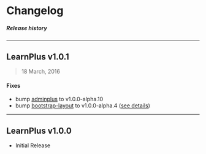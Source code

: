 # Changelog
##### Release history

---

## LearnPlus v1.0.1
> 18 March, 2016

#### Fixes
- bump [adminplus](https://github.com/themekit/adminplus) to v1.0.0-alpha.10
- bump [bootstrap-layout](https://github.com/themekit/bootstrap-layout) to v1.0.0-alpha.4 ([see details](https://github.com/themekit/bootstrap-layout/releases/tag/v1.0.0-alpha.4))

---

## LearnPlus v1.0.0
- Initial Release